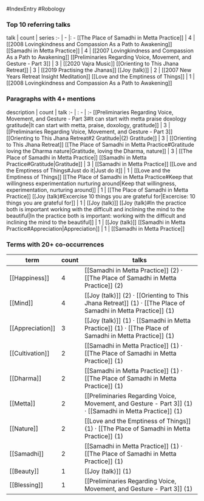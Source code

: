 #IndexEntry #Robology

### Top 10 referring talks
talk | count | series
:- | - |: -
[[The Place of Samadhi in Metta Practice]] | 4 | [[2008 Lovingkindness and Compassion As a Path to Awakening]]
[[Samadhi in Metta Practice]] | 4 | [[2007 Lovingkindness and Compassion As a Path to Awakening]]
[[Preliminaries Regarding Voice, Movement, and Gesture - Part 3]] | 3 | [[2020 Vajra Music]]
[[Orienting to This Jhana Retreat]] | 3 | [[2019 Practising the Jhanas]]
[[Joy (talk)]] | 2 | [[2007 New Years Retreat Insight Meditation]]
[[Love and the Emptiness of Things]] | 1 | [[2008 Lovingkindness and Compassion As a Path to Awakening]]

### Paragraphs with 4+ mentions
description | count | talk
:- | : - | :-
[[Preliminaries Regarding Voice, Movement, and Gesture - Part 3#It can start with metta praise doxology gratitude\|It can start with metta, praise, doxology, gratitude]] | 3 | [[Preliminaries Regarding Voice, Movement, and Gesture - Part 3]]
[[Orienting to This Jhana Retreat#2 Gratitude\|(2) Gratitude]] | 3 | [[Orienting to This Jhana Retreat]]
[[The Place of Samadhi in Metta Practice#Gratitude loving the Dharma nature\|Gratitude, loving the Dharma, nature]] | 3 | [[The Place of Samadhi in Metta Practice]]
[[Samadhi in Metta Practice#Gratitude\|Gratitude]] | 3 | [[Samadhi in Metta Practice]]
[[Love and the Emptiness of Things#Just do it\|Just do it]] | 1 | [[Love and the Emptiness of Things]]
[[The Place of Samadhi in Metta Practice#Keep that willingness experimentation nurturing around\|Keep that willingness, experimentation, nurturing around]] | 1 | [[The Place of Samadhi in Metta Practice]]
[[Joy (talk)#Excercise 10 things you are grateful for\|Excercise: 10 things you are grateful for]] | 1 | [[Joy (talk)]]
[[Joy (talk)#In the practice both is important working with the difficult and inclining the mind to the beautiful\|In the practice both is important: working with the difficult and inclining the mind to the beautiful]] | 1 | [[Joy (talk)]]
[[Samadhi in Metta Practice#Appreciation\|Appreciation]] | 1 | [[Samadhi in Metta Practice]]

### Terms with 20+ co-occurrences
term | count | talks
-|-|-
[[Happiness]] | 4 | <span class="counts">[[Samadhi in Metta Practice]] (2) · [[The Place of Samadhi in Metta Practice]] (2)</span> 
[[Mind]] | 4 | <span class="counts">[[Joy (talk)]] (2) · [[Orienting to This Jhana Retreat]] (1) · [[The Place of Samadhi in Metta Practice]] (1)</span> 
[[Appreciation]] | 3 | <span class="counts">[[Joy (talk)]] (1) · [[Samadhi in Metta Practice]] (1) · [[The Place of Samadhi in Metta Practice]] (1)</span> 
[[Cultivation]] | 2 | <span class="counts">[[Samadhi in Metta Practice]] (1) · [[The Place of Samadhi in Metta Practice]] (1)</span> 
[[Dharma]] | 2 | <span class="counts">[[Samadhi in Metta Practice]] (1) · [[The Place of Samadhi in Metta Practice]] (1)</span> 
[[Metta]] | 2 | <span class="counts">[[Preliminaries Regarding Voice, Movement, and Gesture - Part 3]] (1) · [[Samadhi in Metta Practice]] (1)</span> 
[[Nature]] | 2 | <span class="counts">[[Love and the Emptiness of Things]] (1) · [[The Place of Samadhi in Metta Practice]] (1)</span> 
[[Samadhi]] | 2 | <span class="counts">[[Samadhi in Metta Practice]] (1) · [[The Place of Samadhi in Metta Practice]] (1)</span> 
[[Beauty]] | 1 | <span class="counts">[[Joy (talk)]] (1)</span> 
[[Blessing]] | 1 | <span class="counts">[[Preliminaries Regarding Voice, Movement, and Gesture - Part 3]] (1)</span> 

